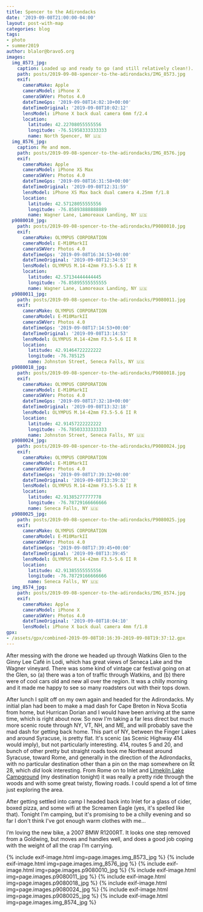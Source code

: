 ```yaml
---
title: Spencer to the Adirondacks
date: '2019-09-08T21:00:00-04:00'
layout: post-with-map
categories: blog
tags:
- photo
- summer2019
author: blalor@bravo5.org
images:
  img_8573_jpg:
    caption: Loaded up and ready to go (and still relatively clean!).
    path: posts/2019-09-08-spencer-to-the-adirondacks/IMG_8573.jpg
    exif:
      cameraMake: Apple
      cameraModel: iPhone X
      cameraSWVer: Photos 4.0
      dateTimeGps: '2019-09-08T14:02:10+00:00'
      dateTimeOriginal: '2019-09-08T10:02:12'
      lensModel: iPhone X back dual camera 6mm f/2.4
      location:
        latitude: 42.22708055555556
        longitude: -76.51958333333333
        name: North Spencer, NY 🇺🇸
  img_8576_jpg:
    caption: Me and mom.
    path: posts/2019-09-08-spencer-to-the-adirondacks/IMG_8576.jpg
    exif:
      cameraMake: Apple
      cameraModel: iPhone XS Max
      cameraSWVer: Photos 4.0
      dateTimeGps: '2019-09-08T16:31:58+00:00'
      dateTimeOriginal: '2019-09-08T12:31:59'
      lensModel: iPhone XS Max back dual camera 4.25mm f/1.8
      location:
        latitude: 42.57128055555556
        longitude: -76.85893888888889
        name: Wagner Lane, Lamoreaux Landing, NY 🇺🇸
  p9080010_jpg:
    path: posts/2019-09-08-spencer-to-the-adirondacks/P9080010.jpg
    exif:
      cameraMake: OLYMPUS CORPORATION
      cameraModel: E-M10MarkII
      cameraSWVer: Photos 4.0
      dateTimeGps: '2019-09-08T16:34:53+00:00'
      dateTimeOriginal: '2019-09-08T12:34:53'
      lensModel: OLYMPUS M.14-42mm F3.5-5.6 II R
      location:
        latitude: 42.57134444444445
        longitude: -76.85895555555555
        name: Wagner Lane, Lamoreaux Landing, NY 🇺🇸
  p9080011_jpg:
    path: posts/2019-09-08-spencer-to-the-adirondacks/P9080011.jpg
    exif:
      cameraMake: OLYMPUS CORPORATION
      cameraModel: E-M10MarkII
      cameraSWVer: Photos 4.0
      dateTimeGps: '2019-09-08T17:14:53+00:00'
      dateTimeOriginal: '2019-09-08T13:14:53'
      lensModel: OLYMPUS M.14-42mm F3.5-5.6 II R
      location:
        latitude: 42.91464722222222
        longitude: -76.785125
        name: Johnston Street, Seneca Falls, NY 🇺🇸
  p9080018_jpg:
    path: posts/2019-09-08-spencer-to-the-adirondacks/P9080018.jpg
    exif:
      cameraMake: OLYMPUS CORPORATION
      cameraModel: E-M10MarkII
      cameraSWVer: Photos 4.0
      dateTimeGps: '2019-09-08T17:32:18+00:00'
      dateTimeOriginal: '2019-09-08T13:32:18'
      lensModel: OLYMPUS M.14-42mm F3.5-5.6 II R
      location:
        latitude: 42.91457222222222
        longitude: -76.78503333333333
        name: Johnston Street, Seneca Falls, NY 🇺🇸
  p9080024_jpg:
    path: posts/2019-09-08-spencer-to-the-adirondacks/P9080024.jpg
    exif:
      cameraMake: OLYMPUS CORPORATION
      cameraModel: E-M10MarkII
      cameraSWVer: Photos 4.0
      dateTimeGps: '2019-09-08T17:39:32+00:00'
      dateTimeOriginal: '2019-09-08T13:39:32'
      lensModel: OLYMPUS M.14-42mm F3.5-5.6 II R
      location:
        latitude: 42.91385277777778
        longitude: -76.78729166666666
        name: Seneca Falls, NY 🇺🇸
  p9080025_jpg:
    path: posts/2019-09-08-spencer-to-the-adirondacks/P9080025.jpg
    exif:
      cameraMake: OLYMPUS CORPORATION
      cameraModel: E-M10MarkII
      cameraSWVer: Photos 4.0
      dateTimeGps: '2019-09-08T17:39:45+00:00'
      dateTimeOriginal: '2019-09-08T13:39:45'
      lensModel: OLYMPUS M.14-42mm F3.5-5.6 II R
      location:
        latitude: 42.91385555555556
        longitude: -76.78729166666666
        name: Seneca Falls, NY 🇺🇸
  img_8574_jpg:
    path: posts/2019-09-08-spencer-to-the-adirondacks/IMG_8574.jpg
    exif:
      cameraMake: Apple
      cameraModel: iPhone X
      cameraSWVer: Photos 4.0
      dateTimeOriginal: '2019-09-08T18:04:10'
      lensModel: iPhone X back dual camera 4mm f/1.8
gpx:
- /assets/gpx/combined-2019-09-08T10:16:39-2019-09-08T19:37:12.gpx
---
```


After messing with the drone we headed up through Watkins Glen to the Ginny Lee Café in Lodi, which has great views of Seneca Lake and the Wagner vineyard.  There was some kind of vintage car festival going on at the Glen, so (a) there was a ton of traffic through Watkins, and (b) there were of cool cars old and new all over the region.  It was a chilly morning and it made me happy to see so many roadsters out with their tops down.

After lunch I split off on my own again and headed for the Adirondacks.  My initial plan had been to make a mad dash for Cape Breton in Nova Scotia from home, but Hurrican Dorian and I would have been arriving at the same time, which is right about now.  So now I'm taking a far less direct but much more scenic route through NY, VT, NH, and ME, and will probably save the mad dash for getting back home.  This part of NY, between the Finger Lakes and around Syracuse, is pretty flat.  It's scenic (as Scenic Highway 414 would imply), but not particularly interesting.  414, routes 5 and 20, and bunch of other pretty but straight roads took me Northeast around Syracuse, toward Rome, and generally in the direction of the Adirondacks, with no particular destination other than a pin on the map somewhere on Rt 28, which _did_ look interesting.  From Rome on to Inlet and [Limekiln Lake Campground](https://www.dec.ny.gov/outdoor/24476.html) (my destination tonight) it was really a pretty ride through the woods and with some great twisty, flowing roads.  I could spend a lot of time just exploring the area.

After getting settled into camp I headed back into Inlet for a glass of cider, boxed pizza, and some wifi at the Screamen Eagle (yes, it's spelled like that).  Tonight I'm camping, but it's promising to be a chilly evening and so far I don't think I've got enough warm clothes with me…

I’m loving the new bike, a 2007 BMW R1200RT. It looks one step removed from a Goldwing, but moves and handles well, and does a good job coping with the weight of all the crap I’m carrying. 

{% include exif-image.html img=page.images.img_8573_jpg %}
{% include exif-image.html img=page.images.img_8576_jpg %}
{% include exif-image.html img=page.images.p9080010_jpg %}
{% include exif-image.html img=page.images.p9080011_jpg %}
{% include exif-image.html img=page.images.p9080018_jpg %}
{% include exif-image.html img=page.images.p9080024_jpg %}
{% include exif-image.html img=page.images.p9080025_jpg %}
{% include exif-image.html img=page.images.img_8574_jpg %}
